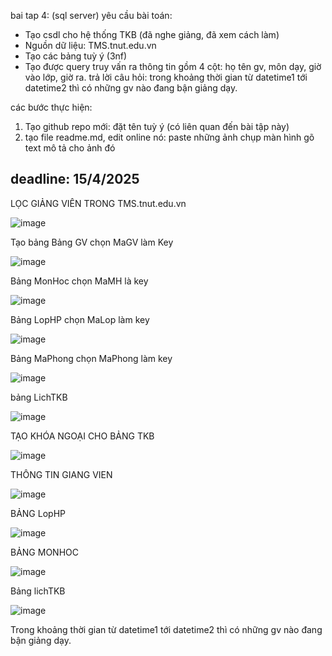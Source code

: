 bai tap 4: (sql server)
yêu cầu bài toán:
 - Tạo csdl cho hệ thống TKB (đã nghe giảng, đã xem cách làm)
 - Nguồn dữ liệu: TMS.tnut.edu.vn
 - Tạo các bảng tuỳ ý (3nf)
 - Tạo được query truy vấn ra thông tin gồm 4 cột: họ tên gv, môn dạy, giờ vào lớp, giờ ra.
   trả lời câu hỏi: trong khoảng thời gian từ datetime1 tới datetime2 thì có những gv nào đang bận giảng dạy.

các bước thực hiện:
1. Tạo github repo mới: đặt tên tuỳ ý (có liên quan đến bài tập này)
2. tạo file readme.md, edit online nó:
   paste những ảnh chụp màn hình
   gõ text mô tả cho ảnh đó

deadline: 15/4/2025
--------------------------------------------------------------------------------------------------------------------
LỌC GIẢNG VIÊN TRONG TMS.tnut.edu.vn

![image](https://github.com/user-attachments/assets/035298e1-08dc-4c51-b0a9-4ee56ffd44db)


Tạo bảng 
Bảng GV chọn MaGV làm Key

![image](https://github.com/user-attachments/assets/dc0fba77-cbd0-4eb8-bf43-d50401e9ac2a)


Bảng MonHoc chọn MaMH là key

![image](https://github.com/user-attachments/assets/825442f6-445a-443c-b4e4-aef52cfdac57)


Bảng LopHP chọn MaLop làm key 

![image](https://github.com/user-attachments/assets/288001ba-27e3-454f-bfe9-754a4bcfce87)


Bảng MaPhong chọn MaPhong làm key 

![image](https://github.com/user-attachments/assets/b3d2aed2-7b8b-440b-9b04-7788e481e45f)


bảng LichTKB 

![image](https://github.com/user-attachments/assets/17061576-b445-4c3a-89ef-10048a84cbea)


TẠO KHÓA NGOẠI CHO BẢNG TKB

![image](https://github.com/user-attachments/assets/5874c166-a745-4169-8b06-b05f6b19d562)


THÔNG TIN GIANG VIEN

![image](https://github.com/user-attachments/assets/5f54211b-f5c1-46eb-b008-834aec6ba467)


BẢNG LopHP


![image](https://github.com/user-attachments/assets/319e9f6a-b254-46c2-b3be-16129ce8cbea)


BẢNG MONHOC

![image](https://github.com/user-attachments/assets/e642526e-c826-48d9-84cb-47286e9f9ce5)


Bảng lichTKB


![image](https://github.com/user-attachments/assets/7647d805-3693-4df2-953d-4e751ac1fcbc)


Trong khoảng thời gian từ datetime1 tới datetime2 thì có những gv nào đang bận giảng dạy.




